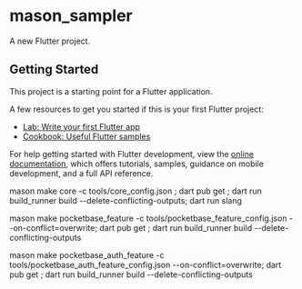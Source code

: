 # mason_sampler

A new Flutter project.

## Getting Started

This project is a starting point for a Flutter application.

A few resources to get you started if this is your first Flutter project:

- [Lab: Write your first Flutter app](https://docs.flutter.dev/get-started/codelab)
- [Cookbook: Useful Flutter samples](https://docs.flutter.dev/cookbook)

For help getting started with Flutter development, view the
[online documentation](https://docs.flutter.dev/), which offers tutorials,
samples, guidance on mobile development, and a full API reference.


<!-- run -->

mason make core -c tools/core_config.json ; dart pub get ; dart run build_runner build --delete-conflicting-outputs; dart run slang

mason make pocketbase_feature -c tools/pocketbase_feature_config.json --on-conflict=overwrite; dart pub get ; dart run build_runner build --delete-conflicting-outputs

mason make pocketbase_auth_feature -c tools/pocketbase_auth_feature_config.json --on-conflict=overwrite; dart pub get ; dart run build_runner build --delete-conflicting-outputs